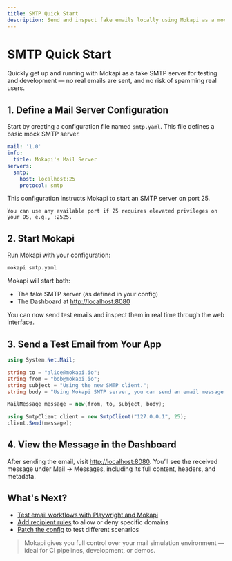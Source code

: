 ```yaml
---
title: SMTP Quick Start
description: Send and inspect fake emails locally using Mokapi as a mock SMTP server.
---
```

# SMTP Quick Start

Quickly get up and running with Mokapi as a fake SMTP server for testing and development — no real emails are sent,
and no risk of spamming real users.

## 1. Define a Mail Server Configuration

Start by creating a configuration file named `smtp.yaml`. This file defines a basic mock SMTP server.

```yaml
mail: '1.0'
info:
  title: Mokapi's Mail Server
servers:
  smtp:
    host: localhost:25
    protocol: smtp
```

This configuration instructs Mokapi to start an SMTP server on port 25.

``` box=tip
You can use any available port if 25 requires elevated privileges on your OS, e.g., :2525.
```

## 2. Start Mokapi

Run Mokapi with your configuration:

```
mokapi smtp.yaml
```

Mokapi will start both:
- The fake SMTP server (as defined in your config)
- The Dashboard at [http://localhost:8080](http://localhost:8080)

You can now send test emails and inspect them in real time through the web interface.

## 3. Send a Test Email from Your App

```c#
using System.Net.Mail;

string to = "alice@mokapi.io";
string from = "bob@mokapi.io";
string subject = "Using the new SMTP client.";
string body = "Using Mokapi SMTP server, you can send an email message from any application very easily.";

MailMessage message = new(from, to, subject, body);

using SmtpClient client = new SmtpClient("127.0.0.1", 25);
client.Send(message);
```

## 4. View the Message in the Dashboard

After sending the email, visit [http://localhost:8080](http://localhost:8080).
You’ll see the received message under Mail → Messages, including its full content, headers, and metadata.

## What's Next?

- [Test email workflows with Playwright and Mokapi](/docs/resources/blogs/testing-email-workflows-with-playwright-and-mokapi)
- [Add recipient rules](/docs/guides/mail/rules.md) to allow or deny specific domains
- [Patch the config](/docs/configuration/patching.md) to test different scenarios

> Mokapi gives you full control over your mail simulation environment — ideal for CI pipelines, 
> development, or demos.
